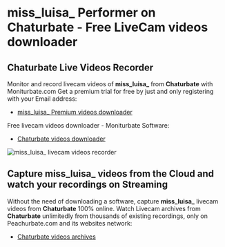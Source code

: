 # miss_luisa_ Performer on Chaturbate - Free LiveCam videos downloader

## Chaturbate Live Videos Recorder

Monitor and record livecam videos of **miss_luisa_** from **Chaturbate** with Moniturbate.com
Get a premium trial for free by just and only registering with your Email address:
* [miss_luisa_ Premium videos downloader](https://moniturbate.com/request-demo-licence-key.html)

Free livecam videos downloader - Moniturbate Software:
* [Chaturbate videos downloader](https://moniturbate.com/moniturbate-download-software.html)

![miss_luisa_ livecam videos recorder](https://peachurnet.com/templates/moniturbate-software.png)


## Capture miss_luisa_ videos from the Cloud and watch your recordings on Streaming

Without the need of downloading a software, capture **miss_luisa_** livecam videos from **Chaturbate** 100% online.
Watch Livecam archives from **Chaturbate** unlimitedly from thousands of existing recordings, only on Peachurbate.com and its websites network:
* [Chaturbate videos archives](https://peachurnet.com/)